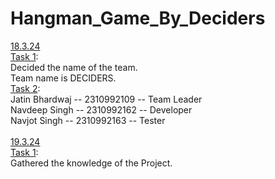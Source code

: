 # Hangman_Game_By_Deciders
<u>18.3.24</u> <br>
        <u>Task 1</u>: <br>
              Decided the name of the team.<br>
              Team name is DECIDERS. <br>
        <u>Task 2</u>: <br>
              Jatin Bhardwaj -- 2310992109 -- Team Leader <br>
              Navdeep Singh -- 2310992162 -- Developer <br>
              Navjot Singh -- 2310992163 -- Tester <br>
<br>
<u>19.3.24</u> <br>
        <u>Task 1</u>: <br>
              Gathered the knowledge of the Project. <br>
